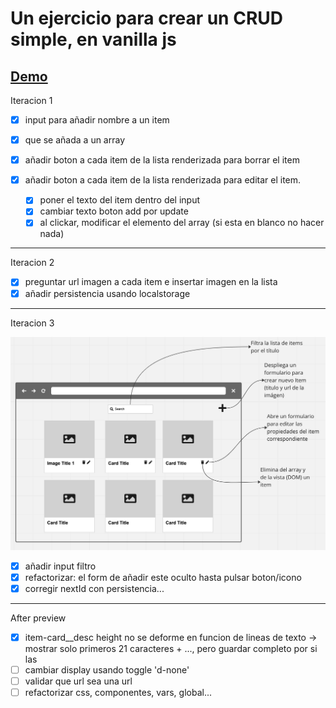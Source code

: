 # Un ejercicio para crear un CRUD simple, en vanilla js

## [Demo](https://jaumevibu.github.io/dreamOn-Crud/)

Iteracion 1

- [x] input para añadir nombre a un item

- [x] que se añada a un array

- [x] añadir boton a cada item de la lista renderizada para borrar el item

- [x] añadir boton a cada item de la lista renderizada para editar el item.

  - [x] poner el texto del item dentro del input
  - [x] cambiar texto boton add por update
  - [x] al clickar, modificar el elemento del array (si esta en blanco no hacer nada)

---

Iteracion 2

- [x] preguntar url imagen a cada item e insertar imagen en la lista
- [x] añadir persistencia usando localstorage

---

Iteracion 3

![sketch de la aplicación](./img/readme-sketch01.png)

- [x] añadir input filtro
- [x] refactorizar: el form de añadir este oculto hasta pulsar boton/icono
- [x] corregir nextId con persistencia...

---

After preview

- [x] item-card\_\_desc height no se deforme en funcion de lineas de texto -> mostrar solo primeros 21 caracteres + ..., pero guardar completo por si las
- [ ] cambiar display usando toggle 'd-none'
- [ ] validar que url sea una url
- [ ] refactorizar css, componentes, vars, global...
